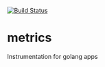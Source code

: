 [![Build Status](https://travis-ci.org/smartystreets/metrics.svg?branch=master)](https://travis-ci.org/smartystreets/metrics)

metrics
=======

Instrumentation for golang apps
